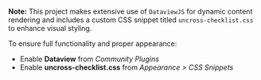 **Note:** This project makes extensive use of `DataviewJS` for dynamic content rendering and includes a custom CSS snippet titled `uncross-checklist.css` to enhance visual styling.

To ensure full functionality and proper appearance:
- Enable **Dataview** from _Community Plugins_
- Enable **uncross-checklist.css** from _Appearance > CSS Snippets_